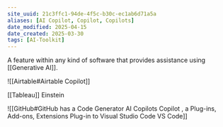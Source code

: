 ```yaml
---
site_uuid: 21c3ffc1-94de-4f5c-b30c-ec1ab6d71a5a
aliases: [AI Copilot, Copilot, Copilots]
date_modified: 2025-04-15
date_created: 2025-03-30
tags: [AI-Toolkit]
---
```






























































A feature within any kind of software that provides assistance using [[Generative AI]].

![[Airtable#Airtable Copilot]]

[[Tableau]] Einstein

![[GitHub#GitHub has a Code Generator AI Copilots Copilot , a Plug-ins, Add-ons, Extensions Plug-in to Visual Studio Code VS Code]]